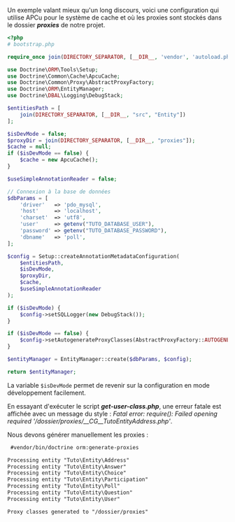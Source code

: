 
Un exemple valant mieux qu'un long discours, voici une configuration qui utilise APCu pour le système de cache et où les proxies sont stockés dans le dossier ***proxies*** de notre projet.

```php
<?php
# bootstrap.php

require_once join(DIRECTORY_SEPARATOR, [__DIR__, 'vendor', 'autoload.php']);

use Doctrine\ORM\Tools\Setup;
use Doctrine\Common\Cache\ApcuCache;
use Doctrine\Common\Proxy\AbstractProxyFactory;
use Doctrine\ORM\EntityManager;
use Doctrine\DBAL\Logging\DebugStack;

$entitiesPath = [
    join(DIRECTORY_SEPARATOR, [__DIR__, "src", "Entity"])
];

$isDevMode = false;
$proxyDir = join(DIRECTORY_SEPARATOR, [__DIR__, "proxies"]);
$cache = null;
if ($isDevMode == false) {
    $cache = new ApcuCache();
}

$useSimpleAnnotationReader = false;

// Connexion à la base de données
$dbParams = [
    'driver'   => 'pdo_mysql',
    'host'     => 'localhost',
    'charset'  => 'utf8',
    'user'     => getenv("TUTO_DATABASE_USER"),
    'password' => getenv("TUTO_DATABASE_PASSWORD"),
    'dbname'   => 'poll',
];

$config = Setup::createAnnotationMetadataConfiguration(
    $entitiesPath,
    $isDevMode,
    $proxyDir,
    $cache,
    $useSimpleAnnotationReader
);

if ($isDevMode) {
    $config->setSQLLogger(new DebugStack());
}

if ($isDevMode == false) {
    $config->setAutogenerateProxyClasses(AbstractProxyFactory::AUTOGENERATE_NEVER);
}

$entityManager = EntityManager::create($dbParams, $config);

return $entityManager;
```

La variable `$isDevMode` permet de revenir sur la configuration en mode développement facilement.

En essayant d'exécuter le script ***get-user-class.php***, une erreur fatale est affichée avec un message du style : *Fatal error: require(): Failed opening required '/dossier/proxies/\_\_CG\_\_TutoEntityAddress.php'*.

Nous devons générer manuellement les proxies :

```txt
 #vendor/bin/doctrine orm:generate-proxies 

Processing entity "Tuto\Entity\Address"
Processing entity "Tuto\Entity\Answer"
Processing entity "Tuto\Entity\Choice"
Processing entity "Tuto\Entity\Participation"
Processing entity "Tuto\Entity\Poll"
Processing entity "Tuto\Entity\Question"
Processing entity "Tuto\Entity\User"

Proxy classes generated to "/dossier/proxies"
```